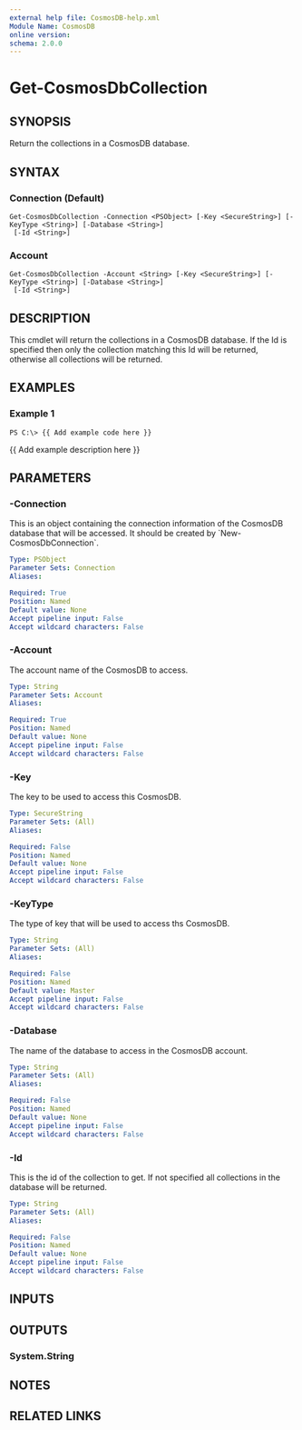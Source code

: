 ```yaml
---
external help file: CosmosDB-help.xml
Module Name: CosmosDB
online version: 
schema: 2.0.0
---
```


# Get-CosmosDbCollection

## SYNOPSIS
Return the collections in a CosmosDB database.

## SYNTAX

### Connection (Default)
```
Get-CosmosDbCollection -Connection <PSObject> [-Key <SecureString>] [-KeyType <String>] [-Database <String>]
 [-Id <String>]
```

### Account
```
Get-CosmosDbCollection -Account <String> [-Key <SecureString>] [-KeyType <String>] [-Database <String>]
 [-Id <String>]
```

## DESCRIPTION
This cmdlet will return the collections in a CosmosDB database.
If the Id is specified then only the collection matching this
Id will be returned, otherwise all collections will be returned.

## EXAMPLES

### Example 1
```
PS C:\> {{ Add example code here }}
```

{{ Add example description here }}

## PARAMETERS

### -Connection
This is an object containing the connection information of
the CosmosDB database that will be accessed.
It should be created
by \`New-CosmosDbConnection\`.

```yaml
Type: PSObject
Parameter Sets: Connection
Aliases: 

Required: True
Position: Named
Default value: None
Accept pipeline input: False
Accept wildcard characters: False
```

### -Account
The account name of the CosmosDB to access.

```yaml
Type: String
Parameter Sets: Account
Aliases: 

Required: True
Position: Named
Default value: None
Accept pipeline input: False
Accept wildcard characters: False
```

### -Key
The key to be used to access this CosmosDB.

```yaml
Type: SecureString
Parameter Sets: (All)
Aliases: 

Required: False
Position: Named
Default value: None
Accept pipeline input: False
Accept wildcard characters: False
```

### -KeyType
The type of key that will be used to access ths CosmosDB.

```yaml
Type: String
Parameter Sets: (All)
Aliases: 

Required: False
Position: Named
Default value: Master
Accept pipeline input: False
Accept wildcard characters: False
```

### -Database
The name of the database to access in the CosmosDB account.

```yaml
Type: String
Parameter Sets: (All)
Aliases: 

Required: False
Position: Named
Default value: None
Accept pipeline input: False
Accept wildcard characters: False
```

### -Id
This is the id of the collection to get.
If not specified
all collections in the database will be returned.

```yaml
Type: String
Parameter Sets: (All)
Aliases: 

Required: False
Position: Named
Default value: None
Accept pipeline input: False
Accept wildcard characters: False
```

## INPUTS

## OUTPUTS

### System.String

## NOTES

## RELATED LINKS

